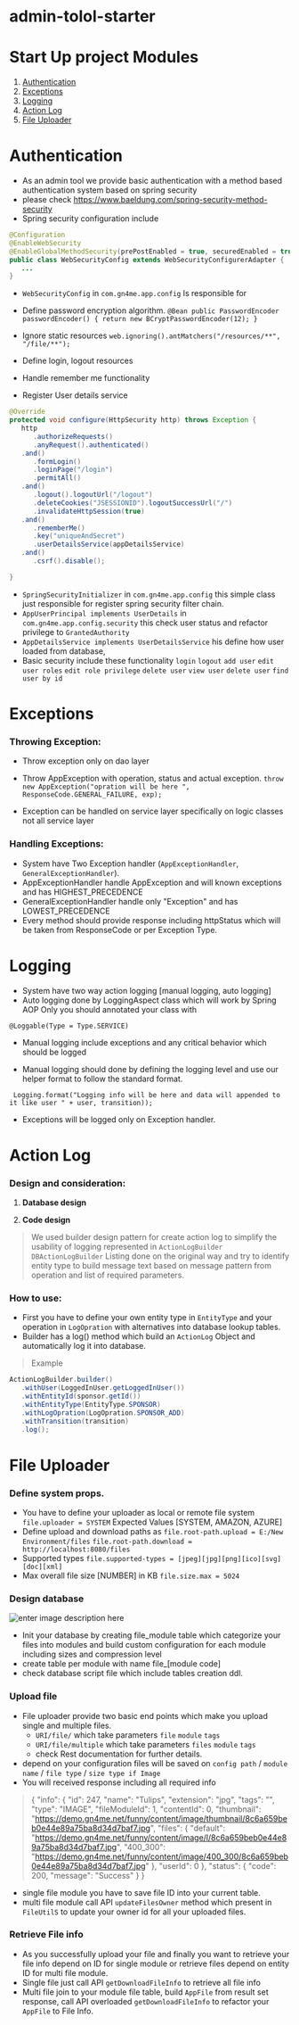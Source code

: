 # admin-tolol-starter



# Start Up project Modules

 1. [Authentication ](#authentication )
 2. [Exceptions ](#exceptions)
 3. [Logging ](#logging)
 4. [Action Log ](#action-log)
 5. [File Uploader ](#file-uploader)

# Authentication

 - As an admin tool we provide basic authentication with a method based authentication system based on spring security 
 - please check https://www.baeldung.com/spring-security-method-security
 - Spring security configuration include

```java
@Configuration
@EnableWebSecurity
@EnableGlobalMethodSecurity(prePostEnabled = true, securedEnabled = true, jsr250Enabled = true)
public class WebSecurityConfig extends WebSecurityConfigurerAdapter {
   ...
}
```

 - `WebSecurityConfig` in `com.gn4me.app.config` Is responsible for 
    
- Define password encryption algorithm. 
    `@Bean
   public PasswordEncoder passwordEncoder() {
      return new BCryptPasswordEncoder(12);
   }`
- Ignore static resources 
    `web.ignoring().antMatchers("/resources/**", "/file/**");`
- Define login, logout resources
- Handle remember me functionality
- Register User details service  

```java
@Override
protected void configure(HttpSecurity http) throws Exception {
   http
      .authorizeRequests()
      .anyRequest().authenticated()
   .and()
      .formLogin()
      .loginPage("/login")
      .permitAll()
   .and()
      .logout().logoutUrl("/logout")
      .deleteCookies("JSESSIONID").logoutSuccessUrl("/")
      .invalidateHttpSession(true)
   .and()
      .rememberMe()
      .key("uniqueAndSecret")
      .userDetailsService(appDetailsService)
   .and()
      .csrf().disable();

}
```

- `SpringSecurityInitializer` in `com.gn4me.app.config` this simple class just responsible for register spring security filter chain.
- `AppUserPrincipal implements UserDetails` in `com.gn4me.app.config.security` this check user status and refactor privilege  to `GrantedAuthority`
- `AppDetailsService implements UserDetailsService` his define how user loaded from database,
 - Basic security  include these functionality `login` `logout` `add user` `edit user roles` `edit role privilege` `delete user` `view user` `delete user` `find user by id`


# Exceptions

### Throwing Exception: 

 - Throw exception only on dao layer

 - Throw AppException with operation, status and actual exception.
`throw new AppException("opration will be here ", ResponseCode.GENERAL_FAILURE, exp);`

 -   Exception can be handled on service layer specifically on logic classes not all service layer
   


### Handling Exceptions: 

 - System have Two Exception handler (`AppExceptionHandler`,
   `GeneralExceptionHandler`).
 - AppExceptionHandler handle  AppException and will known exceptions and has HIGHEST_PRECEDENCE 
 - GeneralExceptionHandler handle only "Exception" and has LOWEST_PRECEDENCE
 - Every method should provide response including httpStatus which will be taken from ResponseCode or per Exception Type.
     

# Logging

 - System have two way action logging [manual logging, auto logging]
 - Auto logging done by LoggingAspect class which will work by Spring
   AOP Only you should annotated your class with

`@Loggable(Type = Type.SERVICE)`
 
 - Manual logging include exceptions and any critical behavior which
   should be logged
 
 - Manual logging should done by defining the logging level and use our
   helper format to follow the standard format.

` 
Logging.format("Logging info will be here and data will appended to it like user " + user, transition));
`
 - Exceptions will be logged only on Exception handler.

# Action Log
### Design and consideration:

 1. **Database design**

 2. **Code design**

> We used builder design pattern for create action log to simplify the usability of logging represented in 
> `ActionLogBuilder` `DBActionLogBuilder`
> Listing done on the original way and try to identify entity type to build message text based on message pattern from operation and list of required parameters.


### How to use:

 - First you have to define your own entity type in `EntityType` and your operation in  `LogOpration` with alternatives into database lookup tables.
 - Builder has a log() method which build an `ActionLog` Object and automatically log it into database.

> Example

```java 
ActionLogBuilder.builder()
   .withUser(LoggedInUser.getLoggedInUser())
   .withEntityId(sponsor.getId())
   .withEntityType(EntityType.SPONSOR)
   .withLogOpration(LogOpration.SPONSOR_ADD)
   .withTransition(transition)
   .log();
```

# File Uploader

### Define system props.
 - You have to define your uploader  as local or remote file system
`file.uploader = SYSTEM`
Expected Values [SYSTEM, AMAZON, AZURE]
- Define upload and download paths as
`file.root-path.upload = E:/New Environment/files`
`file.root-path.download = http://localhost:8080/files`
- Supported types
 `file.supported-types = [jpeg][jpg][png][ico][svg][doc][xml]`
- Max overall file size  [NUMBER] in KB
 `file.size.max = 5024`

### Design database
![enter image description here](docs!images!actionLog.png)
 - Init your database by creating file_module table which categorize your files into modules and build custom configuration for each module including sizes and compression level
 - create table per module with name file_[module code] 
 - check database script file which include tables creation ddl.

### Upload file 

 - File uploader provide two basic end points which make you upload single and multiple files.
    - `URI/file/` which take parameters `file` `module` `tags`
    - `URI/file/multiple` which take parameters `files` `module` `tags`
    - check Rest documentation for further details.
- depend on your configuration files will be saved on `config path` /  `module name` / `file type` / `size type if Image`
- You will received response including all required info 

> {
       "info": {
           "id": 247,
           "name": "Tulips",
           "extension": "jpg",
           "tags": "",
           "type": "IMAGE",
           "fileModuleId": 1,
           "contentId": 0,
           "thumbnail": "https://demo.gn4me.net/funny/content/image/thumbnail/8c6a659beb0e44e89a75ba8d34d7baf7.jpg",
           "files": {
               "default": "https://demo.gn4me.net/funny/content/image/l/8c6a659beb0e44e89a75ba8d34d7baf7.jpg",
               "400_300": "https://demo.gn4me.net/funny/content/image/400_300/8c6a659beb0e44e89a75ba8d34d7baf7.jpg"
           },
           "userId": 0
       },
       "status": {
           "code": 200,
           "message": "Success"
       }
    }

 - single file module you have to save file ID into your current table.
 - multi file module call API `updateFilesOwner` method which present in `FileUtilS` to update your owner id for all your uploaded files.

### Retrieve File info
 - As you successfully upload your file and finally you want to retrieve your file info depend on ID for single module or retrieve files depend on entity ID for multi file module.
 - Single file just call API `getDownloadFileInfo` to retrieve all file info
 - Multi file join to your module file table, build `AppFile` from result set response, call API overloaded `getDownloadFileInfo` to refactor your `AppFile` to File Info.
